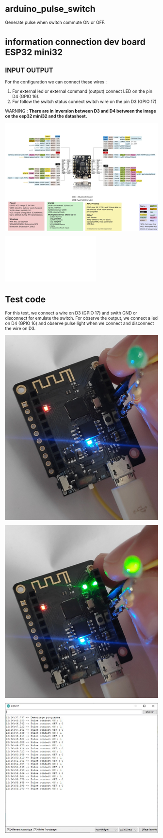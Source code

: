# arduino_pulse_switch
Generate pulse when switch commute ON or OFF.

# information connection dev board ESP32 mini32
## INPUT OUTPUT
For the configuration we can connect these wires :
 1. For external led or external command (output) connect LED on the pin D4 (GPIO 16).
 2. For follow the switch status connect switch wire on the pin D3 (GPIO 17)
 
WARNING : **There are in inversion between D3 and D4 between the image on the esp32 mini32 and the datasheet.**

![Top view board esp32 mini32 ](images/esp32_mini32_dev_board.jpg)

![datasheet esp32 mini32 ](datasheets/Schematic_esp32_mini32_V1.3.pdf)


# Test code

For this test, we connect a wire on D3 (GPIO 17) and swith GND or disconnect for emulate the switch.
For observe the output, we connect a led on D4 (GPIO 16) and observe pulse light when we connect and disconnect the wire on D3.

![Board view when no switch](images/esp32_mini32_led_out_off_no_switch_commute.jpg)

![Board view when switch on or off](images/esp32_mini32_led_out_on_switch_commute.jpg)

![Message on the uart windows when switch on or off](images/image1_uart.JPG)
